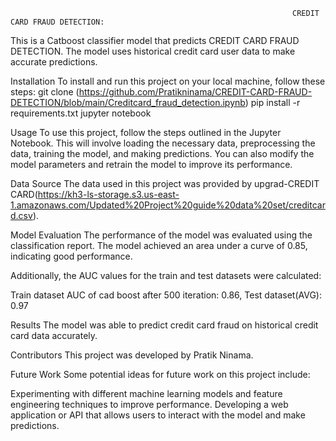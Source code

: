                                                                    CREDIT CARD FRAUD DETECTION:
This is a Catboost classifier model that predicts CREDIT CARD FRAUD DETECTION. The model uses historical credit card user data to make accurate predictions.

Installation
To install and run this project on your local machine, follow these steps: git clone (https://github.com/Pratikninama/CREDIT-CARD-FRAUD-DETECTION/blob/main/Creditcard_fraud_detection.ipynb) pip install -r requirements.txt jupyter notebook

Usage
To use this project, follow the steps outlined in the Jupyter Notebook. This will involve loading the necessary data, preprocessing the data, training the model, and making predictions. You can also modify the model parameters and retrain the model to improve its performance.

Data Source
The data used in this project was provided by upgrad-CREDIT CARD(https://kh3-ls-storage.s3.us-east-1.amazonaws.com/Updated%20Project%20guide%20data%20set/creditcard.csv).

Model Evaluation
The performance of the model was evaluated using the classification report. The model achieved an area under a curve of 0.85, indicating good performance.

Additionally, the AUC values for the train and test datasets were calculated:

Train dataset AUC of cad boost after 500 iteration: 0.86, Test dataset(AVG): 0.97 

Results
The model was able to predict credit card fraud on historical credit card data accurately.

Contributors
This project was developed by Pratik Ninama.

Future Work
Some potential ideas for future work on this project include:

Experimenting with different machine learning models and feature engineering techniques to improve performance. Developing a web application or API that allows users to interact with the model and make predictions.
